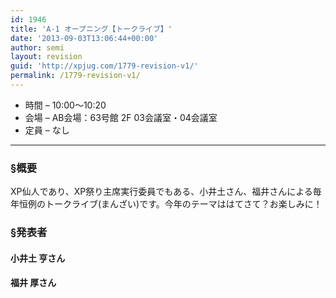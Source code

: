 ```yaml
---
id: 1946
title: 'A-1 オープニング【トークライブ】'
date: '2013-09-03T13:06:44+00:00'
author: semi
layout: revision
guid: 'http://xpjug.com/1779-revision-v1/'
permalink: /1779-revision-v1/
---
```


- 時間 – 10:00〜10:20
- 会場 – AB会場：63号館 2F 03会議室・04会議室
- 定員 – なし

---

### §概要

XP仙人であり、XP祭り主席実行委員でもある、小井土さん、福井さんによる毎年恒例のトークライブ(まんざい)です。今年のテーマははてさて？お楽しみに！

### §発表者

#### 小井土 亨さん

#### 福井 厚さん
